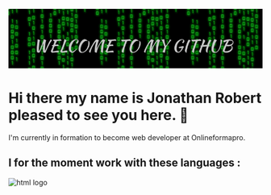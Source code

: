 ![Cover](https://github.com/jojomumu/jojomumu/blob/main/img/cover.png)

<h1>Hi there my name is Jonathan Robert pleased to see you here. 👋</h1>

I'm currently in formation to become web developer at Onlineformapro.

<h2>I for the moment work with these languages :</h2>

<img src="https://github.com/jojomumu/jojomumu/main/img/" height="40" width="52" alt="html logo" data-canonical-src="https://cdn.jsdelivr.net/gh/devicons/devicon/icons/python/python-original.svg" style="max-width: 100%;">
